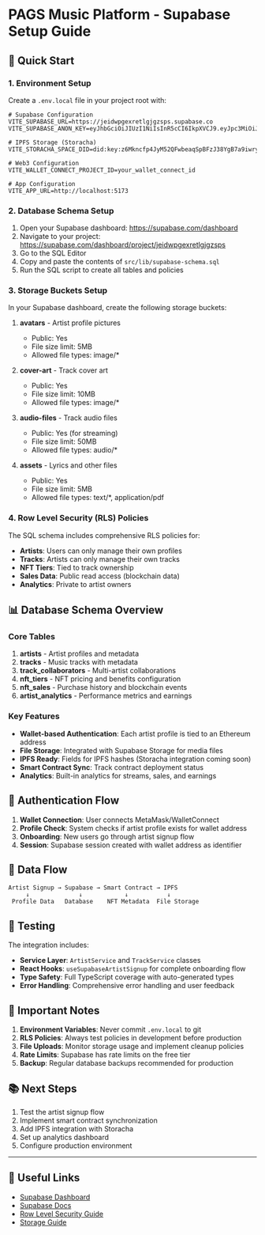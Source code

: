 # PAGS Music Platform - Supabase Setup Guide

## 🚀 Quick Start

### 1. Environment Setup

Create a `.env.local` file in your project root with:

```env
# Supabase Configuration
VITE_SUPABASE_URL=https://jeidwpgexretlgjgzsps.supabase.co
VITE_SUPABASE_ANON_KEY=eyJhbGciOiJIUzI1NiIsInR5cCI6IkpXVCJ9.eyJpc3MiOiJzdXBhYmFzZSIsInJlZiI6ImplaWR3cGdleHJldGxnamd6c3BzIiwicm9sZSI6ImFub24iLCJpYXQiOjE3NTc0NDE4MzYsImV4cCI6MjA3MzAxNzgzNn0.797GY5p4nUbzQoMIRa9AbyyZcf7d_X1zq97oMaKuVKY

# IPFS Storage (Storacha)
VITE_STORACHA_SPACE_DID=did:key:z6Mkncfp4JyM52QFwbeaqSpBFzJ38YgB7a9iwryrp37JiTTz

# Web3 Configuration
VITE_WALLET_CONNECT_PROJECT_ID=your_wallet_connect_id

# App Configuration
VITE_APP_URL=http://localhost:5173
```

### 2. Database Schema Setup

1. Open your Supabase dashboard: https://supabase.com/dashboard
2. Navigate to your project: https://supabase.com/dashboard/project/jeidwpgexretlgjgzsps
3. Go to the SQL Editor
4. Copy and paste the contents of `src/lib/supabase-schema.sql`
5. Run the SQL script to create all tables and policies

### 3. Storage Buckets Setup

In your Supabase dashboard, create the following storage buckets:

1. **avatars** - Artist profile pictures
   - Public: Yes
   - File size limit: 5MB
   - Allowed file types: image/*

2. **cover-art** - Track cover art
   - Public: Yes
   - File size limit: 10MB
   - Allowed file types: image/*

3. **audio-files** - Track audio files
   - Public: Yes (for streaming)
   - File size limit: 50MB
   - Allowed file types: audio/*

4. **assets** - Lyrics and other files
   - Public: Yes
   - File size limit: 5MB
   - Allowed file types: text/*, application/pdf

### 4. Row Level Security (RLS) Policies

The SQL schema includes comprehensive RLS policies for:

- **Artists**: Users can only manage their own profiles
- **Tracks**: Artists can only manage their own tracks
- **NFT Tiers**: Tied to track ownership
- **Sales Data**: Public read access (blockchain data)
- **Analytics**: Private to artist owners

## 📊 Database Schema Overview

### Core Tables

1. **artists** - Artist profiles and metadata
2. **tracks** - Music tracks with metadata
3. **track_collaborators** - Multi-artist collaborations
4. **nft_tiers** - NFT pricing and benefits configuration
5. **nft_sales** - Purchase history and blockchain events
6. **artist_analytics** - Performance metrics and earnings

### Key Features

- **Wallet-based Authentication**: Each artist profile is tied to an Ethereum address
- **File Storage**: Integrated with Supabase Storage for media files
- **IPFS Ready**: Fields for IPFS hashes (Storacha integration coming soon)
- **Smart Contract Sync**: Track contract deployment status
- **Analytics**: Built-in analytics for streams, sales, and earnings

## 🔐 Authentication Flow

1. **Wallet Connection**: User connects MetaMask/WalletConnect
2. **Profile Check**: System checks if artist profile exists for wallet address
3. **Onboarding**: New users go through artist signup flow
4. **Session**: Supabase session created with wallet address as identifier

## 💾 Data Flow

```
Artist Signup → Supabase → Smart Contract → IPFS
     ↓              ↓            ↓           ↓
 Profile Data   Database    NFT Metadata  File Storage
```

## 🧪 Testing

The integration includes:

- **Service Layer**: `ArtistService` and `TrackService` classes
- **React Hooks**: `useSupabaseArtistSignup` for complete onboarding flow
- **Type Safety**: Full TypeScript coverage with auto-generated types
- **Error Handling**: Comprehensive error handling and user feedback

## 🚨 Important Notes

1. **Environment Variables**: Never commit `.env.local` to git
2. **RLS Policies**: Always test policies in development before production
3. **File Uploads**: Monitor storage usage and implement cleanup policies
4. **Rate Limits**: Supabase has rate limits on the free tier
5. **Backup**: Regular database backups recommended for production

## 📚 Next Steps

1. Test the artist signup flow
2. Implement smart contract synchronization
3. Add IPFS integration with Storacha
4. Set up analytics dashboard
5. Configure production environment

---

## 🔗 Useful Links

- [Supabase Dashboard](https://supabase.com/dashboard/project/jeidwpgexretlgjgzsps)
- [Supabase Docs](https://supabase.com/docs)
- [Row Level Security Guide](https://supabase.com/docs/guides/auth/row-level-security)
- [Storage Guide](https://supabase.com/docs/guides/storage)
